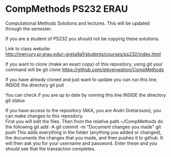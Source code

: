CompMethods PS232 ERAU
===========

Computational Methods Solutions and lectures.  This will be updated through the semester.

If you are a student of PS232 you should not be copying these solutions. 

Link to class website: http://mercury.pr.erau.edu/~greta9a1/students/courses/ps232/index.html

If you want to clone (make an exact copy) of this repository, using git your command will be
   git clone https://github.com/stevenwalton/CompMethods

If you have already cloned and just want to update you can run this line, INSIDE the directory
   git pull

You can check if you are up to date by running this line INSIDE the directory
   git status

If you have access to the repository (AKA, you are Andri Gretarsson), you can make changes to this repository.  
First you will edit the files.  Then from the relative path ~/CompMethods do the following
   git add -A
   git commit -m "Document changes you made"
   git push
This adds everything in the folder (anything you added or changed), the documents the changes that you made, and then pushes it to github. 
It will then ask you for your username and password.  Enter these and you should see that the transaction completes.
